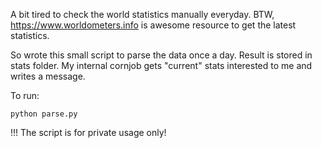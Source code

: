 A bit tired to check the world statistics manually everyday.
BTW, https://www.worldometers.info is awesome resource to get the latest statistics.

So wrote this small script to parse the data once a day. Result is stored in stats folder. My internal cornjob gets "current" stats interested to me and writes a message.

To run:
```
python parse.py
```

!!! The script is for private usage only!